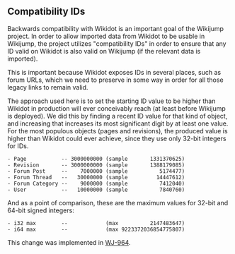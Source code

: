 ## Compatibility IDs

Backwards compatibility with Wikidot is an important goal of the Wikijump project. In order to allow imported data from Wikidot to be usable in Wikijump, the project utilizes "compatibility IDs" in order to ensure that any ID valid on Wikidot is also valid on Wikijump (if the relevant data is imported).

This is important because Wikidot exposes IDs in several places, such as forum URLs, which we need to preserve in some way in order for all those legacy links to remain valid.

The approach used here is to set the starting ID value to be higher than Wikidot in production will ever conceivably reach (at least before Wikijump is deployed). We did this by finding a recent ID value for that kind of object, and increasing that increases its most significant digit by at least one value. For the most populous objects (pages and revisions), the produced value is higher than Wikidot could ever achieve, since they use only 32-bit integers for IDs.

```
- Page           -- 3000000000 (sample       1331370625)
- Revision       -- 3000000000 (sample       1388179085)
- Forum Post     --    7000000 (sample          5174477)
- Forum Thread   --   30000000 (sample         14447612)
- Forum Category --    9000000 (sample          7412040)
- User           --   10000000 (sample          7840760)
```

And as a point of comparison, these are the maximum values for 32-bit and 64-bit signed integers:

```
- i32 max        --            (max          2147483647)
- i64 max        --            (max 9223372036854775807)
```

This change was implemented in [WJ-964](https://scuttle.atlassian.net/browse/WJ-964).
